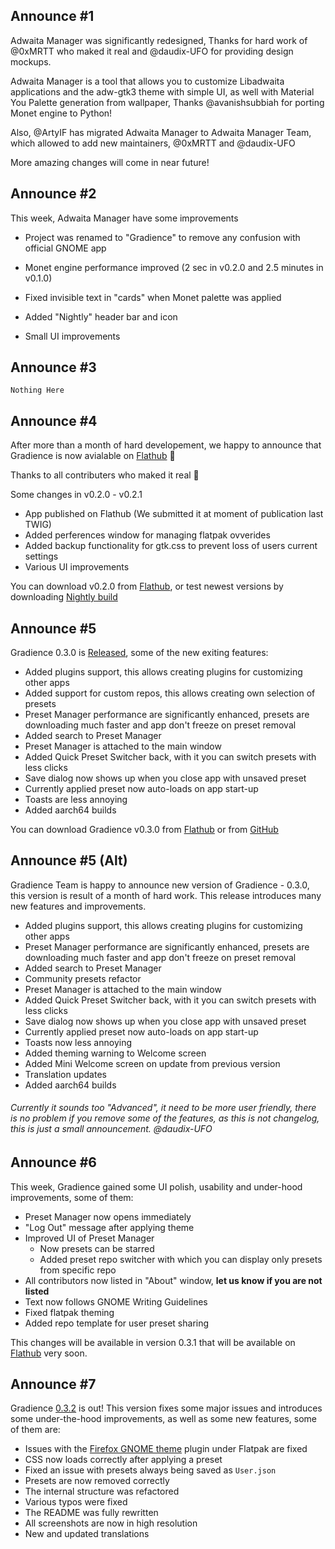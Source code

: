 ## Announce #1

Adwaita Manager was significantly redesigned, Thanks for hard work of @0xMRTT who maked it real and @daudix-UFO for providing design mockups.

Adwaita Manager is a tool that allows you to customize Libadwaita applications and the adw-gtk3 theme with simple UI, as well with Material You Palette generation from wallpaper, Thanks @avanishsubbiah for porting Monet engine to Python!

Also, @ArtyIF has migrated Adwaita Manager to Adwaita Manager Team, which allowed to add new maintainers, @0xMRTT and @daudix-UFO

More amazing changes will come in near future!

## Announce #2

This week, Adwaita Manager have some improvements

- Project was renamed to "Gradience" to remove any confusion with official GNOME app

- Monet engine performance improved (2 sec in v0.2.0 and 2.5 minutes in v0.1.0)

- Fixed invisible text in "cards" when Monet palette was applied

- Added "Nightly" header bar and icon

- Small UI improvements

## Announce #3

`Nothing Here`

## Announce #4

After more than a month of hard developement, we happy to announce that Gradience is now avialable on [Flathub](https://flathub.org/apps/details/com.github.GradienceTeam.Gradience) 🎉

Thanks to all contributers who maked it real 🚀

Some changes in v0.2.0 - v0.2.1

- App published on Flathub (We submitted it at moment of publication last TWIG)
- Added perferences window for managing flatpak ovverides
- Added backup functionality for gtk.css to prevent loss of users current settings
- Various UI improvements

You can download v0.2.0 from [Flathub](https://flathub.org/apps/details/com.github.GradienceTeam.Gradience), or test newest versions by downloading [Nightly build](https://github.com/GradienceTeam/Gradience/actions/workflows/flatpak.yml)

## Announce #5

Gradience 0.3.0 is [Released](https://github.com/GradienceTeam/Gradience/releases), some of the new exiting features:

- Added plugins support, this allows creating plugins for customizing other apps
- Added support for custom repos, this allows creating own selection of presets
- Preset Manager performance are significantly enhanced, presets are downloading much faster and app don't freeze on preset removal
- Added search to Preset Manager
- Preset Manager is attached to the main window
- Added Quick Preset Switcher back, with it you can switch presets with less clicks
- Save dialog now shows up when you close app with unsaved preset
- Currently applied preset now auto-loads on app start-up
- Toasts are less annoying
- Added aarch64 builds

You can download Gradience v0.3.0 from [Flathub](https://flathub.org/apps/details/com.github.GradienceTeam.Gradience) or from [GitHub](https://github.com/GradienceTeam/Gradience)

## Announce #5 (Alt)

Gradience Team is happy to announce new version of Gradience - 0.3.0, this version is result of a month of hard work. This release introduces many new features and improvements.

- Added plugins support, this allows creating plugins for customizing other apps
- Preset Manager performance are significantly enhanced, presets are downloading much faster and app don't freeze on preset removal
- Added search to Preset Manager
- Community presets refactor
- Preset Manager is attached to the main window
- Added Quick Preset Switcher back, with it you can switch presets with less clicks
- Save dialog now shows up when you close app with unsaved preset
- Currently applied preset now auto-loads on app start-up
- Toasts now less annoying
- Added theming warning to Welcome screen
- Added Mini Welcome screen on update from previous version
- Translation updates
- Added aarch64 builds

###### Currently it sounds too "Advanced", it need to be more user friendly, there is no problem if you remove some of the features, as this is not changelog, this is just a small announcement. @daudix-UFO

## Announce #6

This week, Gradience gained some UI polish, usability and under-hood improvements, some of them:

- Preset Manager now opens immediately
- "Log Out" message after applying theme
- Improved UI of Preset Manager
    - Now presets can be starred
    - Added preset repo switcher with which you can display only presets from specific repo
- All contributors now listed in "About" window, **let us know if you are not listed**
- Text now follows GNOME Writing Guidelines
- Fixed flatpak theming
- Added repo template for user preset sharing

This changes will be available in version 0.3.1 that will be available on [Flathub](https://beta.flathub.org/apps/details/com.github.GradienceTeam.Gradience) very soon.

## Announce #7

Gradience [0.3.2](https://github.com/GradienceTeam/Gradience/releases/tag/0.3.2) is out! This version fixes some major issues and introduces some under-the-hood improvements, as well as some new features, some of them are:

- Issues with the [Firefox GNOME theme](https://github.com/rafaelmardojai/firefox-gnome-theme) plugin under Flatpak are fixed
- CSS now loads correctly after applying a preset
- Fixed an issue with presets always being saved as `User.json`
- Presets are now removed correctly
- The internal structure was refactored
- Various typos were fixed
- The README was fully rewritten
- All screenshots are now in high resolution
- New and updated translations
